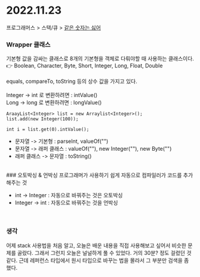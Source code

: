 # 2022.11.23

프로그래머스 > 스택/큐 > [같은 숫자는 싫어](https://school.programmers.co.kr/learn/courses/30/lessons/12906?language=java)

### Wrapper 클래스
기본형 값을 감싸는 클래스로 8개의 기본형을
객체로 다뤄야할 때 사용하는 클래스이다.<br>
👉 Boolean, Character, Byte, Short, Integer, Long, Float, Double
<br><br>
equals, compareTo, toString 등의 상수 값을 가지고 있다.<br>
<br>
Integer -> int 로 변환하려면 : intValue()<br>
Long -> long 로 변환하려면 : longValue()<br>

```
AraayList<Integer> list = new Arraylist<Integer>();
list.add(new Integer(100));

int i = list.get(0).intValue();
```

- 문자열 -> 기본형 : parseInt, valueOf("")
- 문자열 -> 래퍼 클래스 : valueOf(""), new Integer(""), new Byte("")
- 래퍼 클래스 -> 문자열 : toString()
<br>
### 오토박싱 & 언박싱
프로그래머가 사용하기 쉽게 자동으로 컴파일러가 코드를 추가해주는 것<br>

- int -> Integer : 자동으로 바꿔주는 것은 오토박싱
- Integer -> int : 자동으로 바꿔주는 것을 언박싱
<br>

### 생각
어제 stack 사용법을 처음 알고, 오늘은 배운 내용을 직접 사용해보고 싶어서 비슷한 문제를 골랐다.
그래서 그런지 오늘은 널널하게 풀 수 있었다. 거의 30분? 정도 걸렸던 것 같다.
근데 레퍼런스 타입에서 원시 타입으로 바꾸는 법을 몰라서 그 부분만 검색을 좀 했다.
